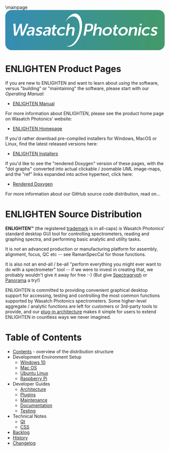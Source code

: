 \mainpage
![Logo](docs/images/logo-1000px.png)

# ENLIGHTEN Product Pages

If you are new to ENLIGHTEN and want to learn about *using* the software, versus
"building" or "maintaining" the software, please start with our *Operating Manual:*

- [ENLIGHTEN Manual](https://wasatchphotonics.com/wp-content/uploads/ENLIGHTEN-Manual-3.0.pdf)

For more information about ENLIGHTEN, please see the product home page on 
Wasatch Photonics' website:

- [ENLIGHTEN Homepage](https://wasatchphotonics.com/product-category/software/)

If you'd rather download pre-compiled installers for Windows, MacOS or Linux, find
the latest released versions here:

- [ENLIGHTEN Installers](https://wasatchphotonics.com/binaries/apps/enlighten/)

If you'd like to see the "rendered Doxygen" version of these pages, with the "dot 
graphs" converted into actual clickable / zoomable UML image-maps, and the "ref"
links expanded into active hypertext, click here:

- [Rendered Doxygen](https://wasatchphotonics.com/api/ENLIGHTEN/)

For more information about our GitHub source code distribution, read on...

# ENLIGHTEN Source Distribution

**ENLIGHTEN&trade;** (the registered [trademark](https://trademarks.justia.com/873/08/enlighten-87308319.html)
is in all-caps) is Wasatch Photonics' standard desktop GUI tool for controlling 
spectrometers, reading and graphing spectra, and performing basic analytic and 
utility tasks.

It is _not_ an advanced production or manufacturing platform for assembly,
alignment, focus, QC etc -- see RamanSpecCal for those functions.

It is also not an end-all / be-all "perform everything you might ever want to
do with a spectrometer" tool -- if we were to invest in creating that, we 
probably wouldn't give it away for free :-)  (But give 
[Spectragryph](https://www.effemm2.de/spectragryph/) or 
[Panorama](https://www.labcognition.com/en/panorama.html) a try!)

ENLIGHTEN is committed to providing convenient graphical desktop support for
accessing, testing and controlling the most common functions supported by 
Wasatch Photonics spectrometers.  Some higher-level aggregate / analytic 
functions are left for customers or 3rd-party tools to provide, and our
[plug-in architecture](README_PLUGINS.md) makes it simple for users to
extend ENLIGHTEN in countless ways we never imagined.

# Table of Contents

- [Contents](README_CONTENTS.md) - overview of the distribution structure
- Development Environment Setup
    - [Windows 10](README_WINDOWS.md)
    - [Mac OS](README_MACOS.md)
    - [Ubuntu Linux](README_LINUX.md)
    - [Raspberry Pi](README_RPI.md)
- Developer Guides
    - [Architecture](README_ARCHITECTURE.md)
    - [Plugins](README_PLUGINS.md) 
    - [Maintenance](README_MAINTENANCE.md)
    - [Documentation](README_DOCUMENTATION.md)
    - [Testing](README_TESTING.md)
- Technical Notes
    - [Qt](README_QT.md)
    - [CSS](README_CSS.md)
- [Backlog](README_BACKLOG.md)
- [History](README_HISTORY.md)
- [Changelog](README_CHANGELOG.md)

